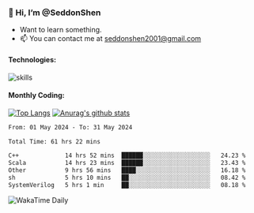 ### 👋 Hi, I’m @SeddonShen
- Want to learn something.
- 📫 You can contact me at seddonshen2001@gmail.com

#### Technologies:

![skills](https://skillicons.dev/icons?i=scala,js,html,css,bootstrap,jquery,c,cpp,cloudflare,django,docker,flask,git,github,githubactions,linux,latex,mysql,nodejs,ps,php,pr,py,raspberrypi,redis,unreal,v,vscode,vue,bash)

#### Monthly Coding:
[![Top Langs](https://github-readme-stats.vercel.app/api/top-langs?username=seddonshen&show_icons=true&locale=en&layout=compact&hide=html&langs_count=8)](https://github.com/SeddonShen/)
[![Anurag's github stats](https://github-readme-stats.vercel.app/api?username=SeddonShen&count_private=true&show_icons=true)](https://github.com/anuraghazra/github-readme-stats)
<!--START_SECTION:waka-->

```txt
From: 01 May 2024 - To: 31 May 2024

Total Time: 61 hrs 22 mins

C++             14 hrs 52 mins  ██████░░░░░░░░░░░░░░░░░░░   24.23 %
Scala           14 hrs 23 mins  ██████░░░░░░░░░░░░░░░░░░░   23.43 %
Other           9 hrs 56 mins   ████░░░░░░░░░░░░░░░░░░░░░   16.18 %
sh              5 hrs 10 mins   ██░░░░░░░░░░░░░░░░░░░░░░░   08.42 %
SystemVerilog   5 hrs 1 min     ██░░░░░░░░░░░░░░░░░░░░░░░   08.18 %
```

<!--END_SECTION:waka-->

![WakaTime Daily](https://wakatime.com/share/@seddon2001/61a7e342-5f12-4fea-bf92-1fac161e97d6.svg)
<!---
SeddonShen/SeddonShen is a ✨ special ✨ repository because its `README.md` (this file) appears on your GitHub profile.
You can click the Preview link to take a look at your changes.
--->
